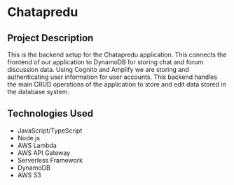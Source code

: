 # Chatapredu

## Project Description

This is the backend setup for the Chatapredu application. This connects the frontend of our application to DynamoDB for storing chat and forum discussion data. Using Cognito and Amplify we are storing and authenticating user information for user accounts. This backend handles the main CRUD operations of the application to store and edit data stored in the database system.

## Technologies Used
* JavaScript/TypeScript
* Node.js
* AWS Lambda
* AWS API Gateway
* Serverless Framework
* DynamoDB
* AWS S3
